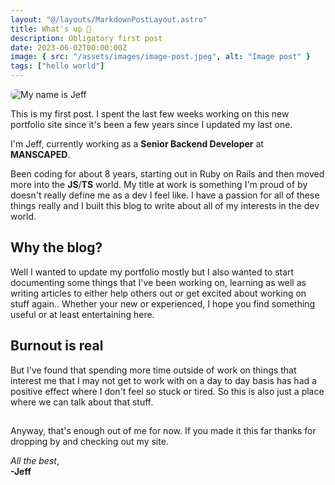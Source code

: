 ```yaml
---
layout: "@/layouts/MarkdownPostLayout.astro"
title: What's up 👋
description: Obligatory first post
date: 2023-06-02T00:00:00Z
image: { src: "/assets/images/image-post.jpeg", alt: "Image post" }
tags: ["hello world"]
---
```


<img style="display: block; border-radius: 0.5rem; margin: 0 auto;" src="jeff-my-name-is-jeff.gif" alt="My name is Jeff"/>

This is my first post. I spent the last few weeks working on this new portfolio site since it's been a few years since I updated my last one.

I'm Jeff, currently working as a **Senior Backend Developer** at **MANSCAPED**.

Been coding for about 8 years, starting out in Ruby on Rails and then moved more into the **JS**/**TS** world. My title at work is something I'm proud of by doesn't really define me as a dev I feel like. I have a passion for all of these things really and I built this blog to write about all of my interests in the dev world.

## Why the blog?

Well I wanted to update my portfolio mostly but I also wanted to start documenting some things that I've been working on, learning as well as writing articles to either help others out or get excited about working on stuff again.. Whether your new or experienced, I hope you find something useful or at least entertaining here.

## Burnout is real

But I've found that spending more time outside of work on things that interest me that I may not get to work with on a day to day basis has had a positive effect where I don't feel so stuck or tired. So this is also just a place where we can talk about that stuff.

##

Anyway, that's enough out of me for now. If you made it this far thanks for dropping by and checking out my site.

_All the best_,<br/>
**-Jeff**
